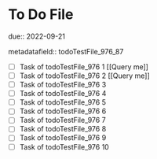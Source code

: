 # To Do File

due:: 2022-09-21

metadatafield:: todoTestFile_976_87

- [ ] Task of todoTestFile_976 1 [[Query me]]
- [ ] Task of todoTestFile_976 2 [[Query me]]
- [ ] Task of todoTestFile_976 3
- [ ] Task of todoTestFile_976 4
- [ ] Task of todoTestFile_976 5
- [ ] Task of todoTestFile_976 6
- [ ] Task of todoTestFile_976 7
- [ ] Task of todoTestFile_976 8
- [ ] Task of todoTestFile_976 9
- [ ] Task of todoTestFile_976 10